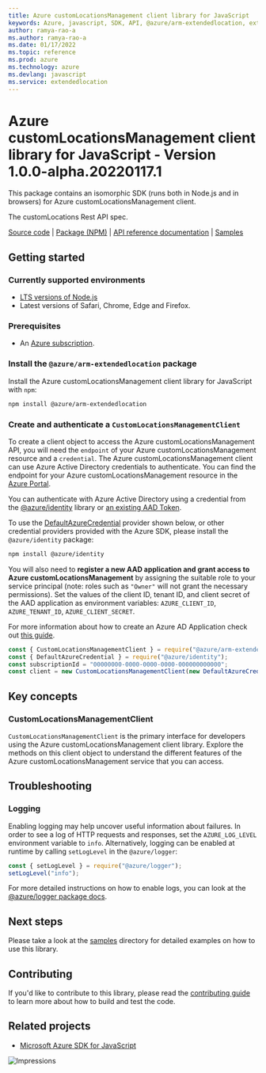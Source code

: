 ```yaml
---
title: Azure customLocationsManagement client library for JavaScript
keywords: Azure, javascript, SDK, API, @azure/arm-extendedlocation, extendedlocation
author: ramya-rao-a
ms.author: ramya-rao-a
ms.date: 01/17/2022
ms.topic: reference
ms.prod: azure
ms.technology: azure
ms.devlang: javascript
ms.service: extendedlocation
---
```

# Azure customLocationsManagement client library for JavaScript - Version 1.0.0-alpha.20220117.1 


This package contains an isomorphic SDK (runs both in Node.js and in browsers) for Azure customLocationsManagement client.

The customLocations Rest API spec.

[Source code](https://github.com/Azure/azure-sdk-for-js/tree/main/sdk/extendedlocation/arm-extendedlocation) |
[Package (NPM)](https://www.npmjs.com/package/@azure/arm-extendedlocation) |
[API reference documentation](https://docs.microsoft.com/javascript/api/@azure/arm-extendedlocation) |
[Samples](https://github.com/Azure-Samples/azure-samples-js-management)

## Getting started

### Currently supported environments

- [LTS versions of Node.js](https://nodejs.org/about/releases/)
- Latest versions of Safari, Chrome, Edge and Firefox.

### Prerequisites

- An [Azure subscription][azure_sub].

### Install the `@azure/arm-extendedlocation` package

Install the Azure customLocationsManagement client library for JavaScript with `npm`:

```bash
npm install @azure/arm-extendedlocation
```

### Create and authenticate a `CustomLocationsManagementClient`

To create a client object to access the Azure customLocationsManagement API, you will need the `endpoint` of your Azure customLocationsManagement resource and a `credential`. The Azure customLocationsManagement client can use Azure Active Directory credentials to authenticate.
You can find the endpoint for your Azure customLocationsManagement resource in the [Azure Portal][azure_portal].

You can authenticate with Azure Active Directory using a credential from the [@azure/identity][azure_identity] library or [an existing AAD Token](https://github.com/Azure/azure-sdk-for-js/blob/master/sdk/identity/identity/samples/AzureIdentityExamples.md#authenticating-with-a-pre-fetched-access-token).

To use the [DefaultAzureCredential][defaultazurecredential] provider shown below, or other credential providers provided with the Azure SDK, please install the `@azure/identity` package:

```bash
npm install @azure/identity
```

You will also need to **register a new AAD application and grant access to Azure customLocationsManagement** by assigning the suitable role to your service principal (note: roles such as `"Owner"` will not grant the necessary permissions).
Set the values of the client ID, tenant ID, and client secret of the AAD application as environment variables: `AZURE_CLIENT_ID`, `AZURE_TENANT_ID`, `AZURE_CLIENT_SECRET`.

For more information about how to create an Azure AD Application check out [this guide](https://docs.microsoft.com/azure/active-directory/develop/howto-create-service-principal-portal).

```javascript
const { CustomLocationsManagementClient } = require("@azure/arm-extendedlocation");
const { DefaultAzureCredential } = require("@azure/identity");
const subscriptionId = "00000000-0000-0000-0000-000000000000";
const client = new CustomLocationsManagementClient(new DefaultAzureCredential(), subscriptionId);
```

## Key concepts

### CustomLocationsManagementClient

`CustomLocationsManagementClient` is the primary interface for developers using the Azure customLocationsManagement client library. Explore the methods on this client object to understand the different features of the Azure customLocationsManagement service that you can access.

## Troubleshooting

### Logging

Enabling logging may help uncover useful information about failures. In order to see a log of HTTP requests and responses, set the `AZURE_LOG_LEVEL` environment variable to `info`. Alternatively, logging can be enabled at runtime by calling `setLogLevel` in the `@azure/logger`:

```javascript
const { setLogLevel } = require("@azure/logger");
setLogLevel("info");
```

For more detailed instructions on how to enable logs, you can look at the [@azure/logger package docs](https://github.com/Azure/azure-sdk-for-js/tree/main/sdk/core/logger).

## Next steps

Please take a look at the [samples](https://github.com/Azure-Samples/azure-samples-js-management) directory for detailed examples on how to use this library.

## Contributing

If you'd like to contribute to this library, please read the [contributing guide](https://github.com/Azure/azure-sdk-for-js/blob/main/CONTRIBUTING.md) to learn more about how to build and test the code.

## Related projects

- [Microsoft Azure SDK for JavaScript](https://github.com/Azure/azure-sdk-for-js)

![Impressions](https://azure-sdk-impressions.azurewebsites.net/api/impressions/azure-sdk-for-js%2Fsdk%2Fextendedlocation%2Farm-extendedlocation%2FREADME.png)

[azure_cli]: https://docs.microsoft.com/cli/azure
[azure_sub]: https://azure.microsoft.com/free/
[azure_sub]: https://azure.microsoft.com/free/
[azure_portal]: https://portal.azure.com
[azure_identity]: https://github.com/Azure/azure-sdk-for-js/tree/main/sdk/identity/identity
[defaultazurecredential]: https://github.com/Azure/azure-sdk-for-js/tree/main/sdk/identity/identity#defaultazurecredential

